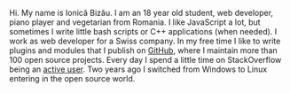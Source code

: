 Hi. My name is Ionică Bizău. I am an 18 year old student, web developer, piano player and vegetarian from Romania. I like JavaScript a lot, but sometimes I write little bash scripts or C++ applications (when needed).
I work as web developer for a Swiss company. In my free time I like to write plugins and modules that I publish on [GitHub](https://github.com/IonicaBizau), where I maintain more than 100 open source projects.
Every day I spend a little time on StackOverflow being an [active user](http://stackoverflow.com/users/1420197/ionica-bizau).
Two years ago I switched from Windows to Linux entering in the open source world.
